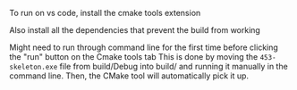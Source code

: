 To run on vs code, install the cmake tools extension

Also install all the dependencies that prevent the build from working

Might need to run through command line for the first time before clicking the "run" button on the Cmake tools tab
This is done by moving the `453-skeleton.exe` file from build/Debug into build/ and running it manually in the command line. Then, the CMake tool will automatically pick it up.